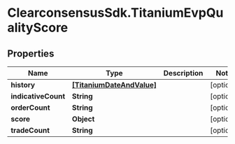 # ClearconsensusSdk.TitaniumEvpQualityScore

## Properties

Name | Type | Description | Notes
------------ | ------------- | ------------- | -------------
**history** | [**[TitaniumDateAndValue]**](TitaniumDateAndValue.md) |  | [optional] 
**indicativeCount** | **String** |  | [optional] 
**orderCount** | **String** |  | [optional] 
**score** | **Object** |  | [optional] 
**tradeCount** | **String** |  | [optional] 


